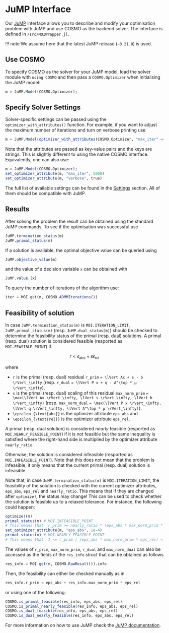 # JuMP Interface
Our [JuMP](https://github.com/JuliaOpt/JuMP.jl/) interface allows you to describe and modify your optimisation problem with JuMP and use COSMO as the backend solver. The interface is defined in `/src/MOIWrapper.jl`.

!!! note
    We assume here that the latest JuMP release (`~0.21.0`) is used.

## Use COSMO
To specify COSMO as the solver for your JuMP model, load the solver module with `using COSMO` and then pass a `COSMO.Optimizer` when initialising the JuMP model:
```julia
m = JuMP.Model(COSMO.Optimizer);
```

## Specify Solver Settings
Solver-specific settings can be passed using the `optimizer_with_attributes()` function. For example, if you want to adjust the maximum number of iterations and turn on verbose printing use
```julia
m = JuMP.Model(optimizer_with_attributes(COSMO.Optimizer, "max_iter" => 5000, "verbose" => true));
```
Note that the attributes are passed as key-value pairs and the keys are strings. This is slightly different to using the native COSMO interface. Equivalently, one can also use:
```julia
m = JuMP.Model(COSMO.Optimizer);
set_optimizer_attribute(m, "max_iter", 5000)
set_optimizer_attribute(m, "verbose", true)
```

The full list of available settings can be found in the [Settings](#settings) section. All of them should be compatible with JuMP.

## Results
After solving the problem the result can be obtained using the standard JuMP commands. To see if the optimisation was successful use
```julia
JuMP.termination_status(m)
JuMP.primal_status(m)
```
If a solution is available, the optimal objective value can be queried using
```julia
JuMP.objective_value(m)
```
and the value of a decision variable `x` can be obtained with
```julia
JuMP.value.(x)
```
To query the number of iterations of the algorithm use:
```julia
iter = MOI.get(m, COSMO.ADMMIterations())
```

## Feasibility of solution
In case `JuMP.termination_status(m)` is `MOI.ITERATION_LIMIT`,
`JuMP.primal_status(m)` (resp. `JuMP.dual_status(m)`) should be checked to determine
the feasibility status of the primal (resp. dual) solutions.
A primal (resp. dual) solution is considered feasible (resported as `MOI.FEASIBLE_POINT`) if
```math
r < \epsilon_{\text{abs}} + s\epsilon_{\text{rel}}
```
where
* ``r`` is the primal (resp. dual) residual `r_prim` ``= \lVert Ax + s - b \rVert_\infty``
(resp. `r_dual` ``= \lVert P x + q - A^\top * μ \rVert_\infty``),
* ``s`` is the primal (resp. dual) scaling of this residual
`max_norm_prim` ``= \max(\lVert Ax \rVert_\infty, \lVert s \rVert_\infty, \lVert b \rVert_\infty)``
(resp. `max_norm_dual` ``= \max(\lVert P x \rVert_\infty, \lVert q \rVert_\infty, \lVert A^\top * μ \rVert_\infty)``).
* ``\epsilon_{\text{abs}}`` is the optimizer attribute `eps_abs` and
* ``\epsilon_{\text{rel}}`` is the optimizer attribute `eps_rel`.

A primal (resp. dual solution) is considered *nearly* feasible (resported as `MOI.NEARLY_FEASIBLE_POINT`)
if it is not feasible but the same inequality is satisfied where the right-hand side is multiplied by
the optimizer attribute `nearly_ratio`.

Otherwise, the solution is considered infeasible (resported as `MOI.INFEASIBLE_POINT`).
Note that this does not mean that the problem is infeasible, it only means that the current primal (resp. dual)
solution is infeasible.

Note that, in case `JuMP.termination_status(m)` is `MOI.ITERATION_LIMIT`, the feasibility of the solution
is checked with the current optimizer attributes, `eps_abs`, `eps_rel` and `nearly_ratio`.
This means that if they are changed after `optimize!`, the status may change!
This can be used to check whether the solution is feasible up to a relaxed tolerance.
For instance, the following could happen:
```julia
optimize!(m)
primal_status(m) # MOI.INFEASIBLE_POINT
# This means that `r_prim >= nearly_ratio * (eps_abs * max_norm_prim * eps_rel)`
set_optimizer_attribute(m, "eps_abs", 1e-4)
primal_status(m) # MOI.NEARLY_FEASIBLE_POINT
# This means that `1 <= r_prim / (eps_abs * max_norm_prim * eps_rel) < nearly_ratio`
```

The values of `r_prim`, `max_norm_prim`, `r_dual` and `max_norm_dual` can also be accessed
as the fields of the `res_info` struct that can be obtained as follows
```julia
res_info = MOI.get(m, COSMO.RawResult()).info
```
Then, the feasibility can either be checked manually as in
```julia
res_info.r_prim < eps_abs + res_info.max_norm_prim * eps_rel
```
or using one of the following:
```julia
COSMO.is_primal_feasible(res_info, eps_abs, eps_rel)
COSMO.is_primal_nearly_feasible(res_info, eps_abs, eps_rel)
COSMO.is_dual_feasible(res_info, eps_abs, eps_rel)
COSMO.is_dual_nearly_feasible(res_info, eps_abs, eps_rel)
```


For more information on how to use JuMP check the [JuMP documentation](http://www.juliaopt.org/JuMP.jl/stable/).
